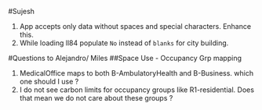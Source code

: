 #Sujesh
1. App accepts only data without spaces and special characters. Enhance this.
2. While loading ll84 populate `No` instead of `blanks` for city building.

#Questions to Alejandro/ Miles
##Space Use - Occupancy Grp mapping
1. MedicalOffice maps to both B-AmbulatoryHealth and B-Business. which one should I use ?
2. I do not see carbon limits for occupancy groups like R1-residential. Does that mean we do not care about these groups ?


